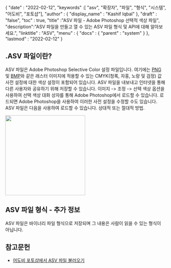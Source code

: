 {
  "date" : "2022-02-12",
  "keywords" :[ "asv", "확장자", "파일", "형식", "시스템", "어도비", "포토샵"],
  "author" : {
    "display_name" : "Kashif Iqbal"
},
  "draft" : "false",
  "toc" : true,
  "title" :"ASV 파일 - Adobe Photoshop 선택적 색상 파일",
  "description":"ASV 파일을 만들고 열 수 있는 ASV 파일 형식 및 API에 대해 알아보세요.",
  "linktitle" : "ASV",
  "menu" : {
    "docs" : {
      "parent" : "system"
}
},
  "lastmod" : "2022-02-12"
}

## .ASV 파일이란?

ASV 파일은 Adobe Photoshop Selective Color 설정 파일입니다. 여기에는 [PNG](/ko/image/png/) 및 [BMP](/ko/image/bmp/)와 같은 래스터 이미지에 적용할 수 있는 CMYK(청록, 자홍, 노랑 및 검정) 값 사전 설정에 대한 색상 설정이 포함되어 있습니다. ASV 파일을 내보내고 인터넷을 통해 다른 사용자와 공유하기 위해 저장할 수 있습니다. 이미지 -> 조정 -> 선택 색상 옵션을 사용하여 선택 색상 대화 상자를 통해 Adobe Photoshop에서 로드할 수 있습니다. 로드되면 Adobe Photoshop을 사용하여 이러한 사전 설정을 수정할 수도 있습니다. ASV 파일은 다음을 사용하여 로드할 수 있습니다.
상대적 또는 절대적 방법.

[<img src="asv.png" width="250"/> ](../asv.png)

## ASV 파일 형식 - 추가 정보

ASV 파일은 바이너리 파일 형식으로 저장되며 그 내용은 사람이 읽을 수 있는 형식이 아닙니다.

## 참고문헌

* [어도비 포토샵에서 ASV 파일 불러오기](https://community.adobe.com/t5/photoshop-ecosystem-discussions/photoshop-asv-file-preset-wont-open/m-p/12587356)

